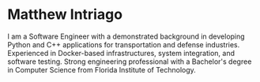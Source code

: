 # Matthew Intriago

I am a Software Engineer with a demonstrated background in developing Python and C++ applications for transportation and defense industries. Experienced in Docker-based infrastructures, system integration, and software testing. Strong engineering professional with a Bachelor's degree in Computer Science from Florida Institute of Technology.

